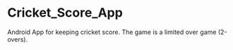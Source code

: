 # Cricket_Score_App
Android App for keeping cricket score. The game is a limited over game (2-overs). 
